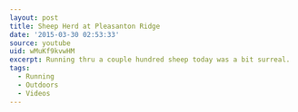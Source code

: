 ```yaml
---
layout: post
title: Sheep Herd at Pleasanton Ridge
date: '2015-03-30 02:53:33'
source: youtube
uid: wMuKf9kvwHM
excerpt: Running thru a couple hundred sheep today was a bit surreal.
tags:
  - Running
  - Outdoors
  - Videos
---
```

